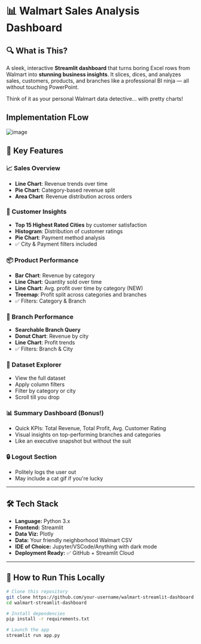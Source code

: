 # 📊 Walmart Sales Analysis Dashboard


## 🔍 What is This?

A sleek, interactive **Streamlit dashboard** that turns boring Excel rows from Walmart into **stunning business insights**. It slices, dices, and analyzes sales, customers, products, and branches like a professional BI ninja — all without touching PowerPoint.

Think of it as your personal Walmart data detective... with pretty charts!

## Implementation FLow
![image](https://github.com/user-attachments/assets/d9fea0bd-0d4e-43f6-85aa-5f6fa277cb06)

## 🎯 Key Features

### 📈 Sales Overview  
- **Line Chart**: Revenue trends over time  
- **Pie Chart**: Category-based revenue split  
- **Area Chart**: Revenue distribution across orders  

### 👥 Customer Insights  
- **Top 15 Highest Rated Cities** by customer satisfaction  
- **Histogram**: Distribution of customer ratings  
- **Pie Chart**: Payment method analysis  
- ✅ City & Payment filters included  

### 📦 Product Performance  
- **Bar Chart**: Revenue by category  
- **Line Chart**: Quantity sold over time  
- **Line Chart**: Avg. profit over time by category (NEW)  
- **Treemap**: Profit split across categories and branches  
- ✅ Filters: Category & Branch  

### 🏪 Branch Performance  
- **Searchable Branch Query**  
- **Donut Chart**: Revenue by city  
- **Line Chart**: Profit trends  
- ✅ Filters: Branch & City  

### 📂 Dataset Explorer  
- View the full dataset  
- Apply column filters  
- Filter by category or city  
- Scroll till you drop  

### 📊 Summary Dashboard (Bonus!)  
- Quick KPIs: Total Revenue, Total Profit, Avg. Customer Rating  
- Visual insights on top-performing branches and categories  
- Like an executive snapshot but without the suit  

### 🔒 Logout Section  
- Politely logs the user out  
- May include a cat gif if you're lucky  


---

## 🛠️ Tech Stack

- **Language:** Python 3.x  
- **Frontend:** Streamlit  
- **Data Viz:** Plotly  
- **Data:** Your friendly neighborhood Walmart CSV  
- **IDE of Choice:** Jupyter/VSCode/Anything with dark mode  
- **Deployment Ready:** ✅ GitHub + Streamlit Cloud

---

## 🚀 How to Run This Locally

```bash
# Clone this repository
git clone https://github.com/your-username/walmart-streamlit-dashboard.git
cd walmart-streamlit-dashboard

# Install dependencies
pip install -r requirements.txt

# Launch the app
streamlit run app.py
